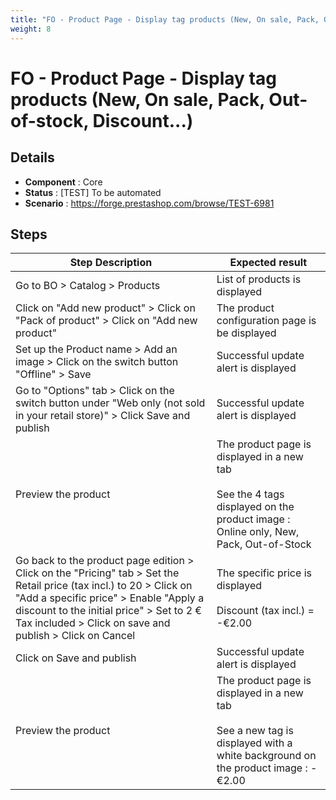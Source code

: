 ```yaml
---
title: "FO - Product Page - Display tag products (New, On sale, Pack, Out-of-stock, Discount...)"
weight: 8
---
```


# FO - Product Page - Display tag products (New, On sale, Pack, Out-of-stock, Discount...)
## Details
* **Component** : Core
* **Status** : [TEST] To be automated
* **Scenario** : https://forge.prestashop.com/browse/TEST-6981

## Steps
| Step Description | Expected result |
| ----- | ----- |
| Go to BO > Catalog > Products | List of products is displayed |
| Click on "Add new product" > Click on "Pack of product" > Click on "Add new product" | The product configuration page is be displayed |
| Set up the Product name > Add an image > Click on the switch button "Offline" > Save | Successful update alert is displayed |
| Go to "Options" tab > Click on the switch button under "Web only (not sold in your retail store)" > Click Save and publish | Successful update alert is displayed |
| Preview the product | The product page is displayed in a new tab<br><br>See the 4 tags displayed on the product image : Online only, New, Pack, Out-of-Stock |
| Go back to the product page edition > Click on the "Pricing" tab > Set the Retail price (tax incl.) to 20 > Click on "Add a specific price" > Enable "Apply a discount to the initial price" > Set to 2 € Tax included  > Click on save and publish > Click on Cancel | The specific price is displayed<br><br>Discount (tax incl.) = -€2.00 |
| Click on Save and publish | Successful update alert is displayed |
| Preview the product | The product page is displayed in a new tab<br><br>See a new tag is displayed with a white background on the product image : -€2.00 |

